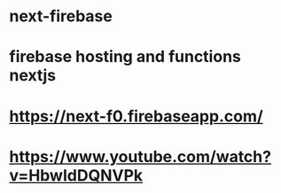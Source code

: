 # next-firebase

# firebase hosting and functions nextjs
# https://next-f0.firebaseapp.com/

# https://www.youtube.com/watch?v=HbwIdDQNVPk
